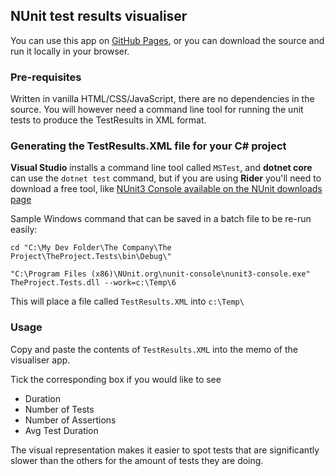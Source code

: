 ## NUnit test results visualiser

You can use this app on [GitHub Pages](https://boberoo.github.io/visualise-nunit-test-results/), or you can download the source and run it locally in your browser.

### Pre-requisites

Written in vanilla HTML/CSS/JavaScript, there are no dependencies in the source. You will however need a command line tool for running the unit tests to produce the TestResults in XML format.

### Generating the TestResults.XML file for your C# project

**Visual Studio** installs a command line tool called `MSTest`, and **dotnet core** can use the `dotnet test` command, but if you are using **Rider** you'll need to download a free tool, like [NUnit3 Console available on the NUnit downloads page](https://nunit.org/download/)

Sample Windows command that can be saved in a batch file to be re-run easily:

```
cd "C:\My Dev Folder\The Company\The Project\TheProject.Tests\bin\Debug\"

"C:\Program Files (x86)\NUnit.org\nunit-console\nunit3-console.exe" TheProject.Tests.dll --work=c:\Temp\6
```

This will place a file called `TestResults.XML` into `c:\Temp\`

### Usage

Copy and paste the contents of `TestResults.XML` into the memo of the visualiser app.

Tick the corresponding box if you would like to see
- Duration
- Number of Tests
- Number of Assertions
- Avg Test Duration

The visual representation makes it easier to spot tests that are significantly slower than the others for the amount of tests they are doing.
